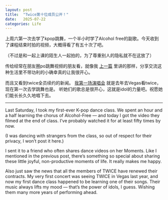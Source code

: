 ```yaml
---
layout: post
title:  "Twice第十位成员公开！"
date:   2025-07-22
categories: Life
---
```


上周六第一次去学了kpop跳舞，一个半小时学了Alcohol free的副歌。今天收到了课程结束时拍的视频，大概得看了有五十次了吧。

（不过是和一起上课的陌生人一起拍的，为了尊重别人的隐私就不在这放了）

传给经常在朋友圈po跳舞视频的朋友看，就像我
<a href="https://zseun.github.io/life/2025/07/20/journal_22.html" target="_blank" rel="noopener noreferrer">上一篇</a>
里讲的那样，分享交流这种生活里不带功利的小确幸真的让我很开心。

而且又看到twice全员续约的新闻。
<a href="https://zseun.github.io/life/2024/03/22/concert.html" target="_blank" rel="noopener noreferrer">我第一场演唱会</a>
就是去年去Vegas看twice，现在第一次去学跳舞也是。
听她们的歌总是很开心，这就是idol的力量吧。祝愿她们能长长久久地唱下去。

---
Last Saturday, I took my first-ever K-pop dance class.
We spent an hour and a half learning the chorus of Alcohol-Free — and today I got the video they filmed at the end of class.
I’ve probably watched it for at least fifty times by now.

(I was dancing with strangers from the class, so out of respect for their privacy, I won’t post it here.)

I sent it to a friend who often shares dance videos on her Moments.
Like I mentioned in the previous post, there’s something so special about sharing these little joyful, non-productive moments of life.
It really makes me happy.

Also just saw the news that all the members of TWICE have renewed their contracts.
My very first concert was seeing TWICE in Vegas last year, and now my first dance class happened to be learning one of their songs.
Their music always lifts my mood — that’s the power of idols, I guess.
Wishing them many more years of performing ahead.